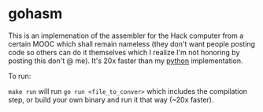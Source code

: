 # gohasm

This is an implemenation of the assembler for the Hack computer from a certain MOOC which shall remain nameless (they don't want people posting code so others can do it themselves which I realize I'm not honoring by posting this don't @ me).  It's 20x faster than my [python](https://github.com/msmedes/pyhasm) implementation. 

To run:

`make run`
will run 
`go run <file_to_conver>` 
which includes the compilation step, or build your own binary and run it that way (~20x faster).